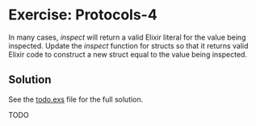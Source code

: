 # Exercise: Protocols-4
In many cases, *inspect* will return a valid Elixir literal for the value being inspected. Update the *inspect* function for structs so that it returns valid Elixir code to construct a new struct equal to the value being inspected.

## Solution
See the [todo.exs](./todo.exs) file for the full solution.

TODO
